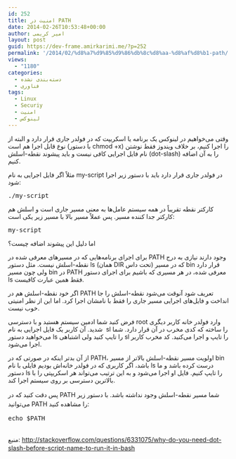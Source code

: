 ```yaml
---
id: 252
title: امنیت در PATH
date: 2014-02-26T10:53:48+00:00
author: امیر کریمی
layout: post
guid: https://dev-frame.amirkarimi.me/?p=252
permalink: '/2014/02/%d8%a7%d9%85%d9%86%db%8c%d8%aa-%d8%af%d8%b1-path/'
views:
  - "1180"
categories:
  - دسته‌بندی نشده
  - فناوری
tags:
  - Linux
  - Securiy
  - امنیت
  - لینوکس
---
```

وقتی می‌خواهیم در لینوکس یک برنامه یا اسکریپت که در فولدر جاری قرار دارد و البته از نوع قابل اجرا هم است (با دستور chmod +x) را اجرا کنیم،‌ بر خلاف ویندوز فقط نوشتن نام فایل اجرایی کافی نیست و باید پیشوند نقطه-اسلش (dot-slash) را به آن اضافه کنیم.

مثلاً اگر فایل اجرایی به نام my-script در فولدر جاری قرار دارد باید با دستور زیر اجرا شود:

<pre class="brush: bash; title: ; notranslate" title="">./my-script
</pre>

کارکتر نقطه تقریباً در همه سیستم عامل‌ها به معنی مسیر جاری است و اسلش هم کارکتر جدا کننده مسیر. پس عملاً مسیر بالا با مسیر زیر یکی است:

<pre class="brush: bash; title: ; notranslate" title="">my-script
</pre>

اما دلیل این پیشوند اضافه چیست؟

برای اجرای برنامه‌هایی که در مسیر‌های معرفی شده در PATH وجود دارند نیازی به درج نقطه-اسلش نیست. مثل دستور ls (همان DIR تحت داس) که در مسیر bin قرار دارد ولی چون مسیر bin در PATH معرفی شده، در هر مسیری که باشیم برای اجرای دستور ls فقط همین عبارت کافیست.

اگر خود نقطه-اسلش هم در PATH تعریف شود آنوقت می‌شود نقطه-اسلش را جا انداخت و فایل‌های اجرایی مسیر جاری را فقط با نامشان اجرا کرد. اما این از نظر امنیتی خوب نیست.

فرض کنید شما ادمین سیستم هستید و با دسترسی root وارد فولدر خانه کاربر دیگری شدید. آن کاربر یک فایل اجرایی به نام  sl را ساخته که کدی مخرب در آن قرار دارد. شما می‌خواهید دستور ls را تایپ کنید ولی اشتباهی sl را تایپ و اجرا می‌کنید. کد مخرب کاربر اجرا می‌شود.

از آن بدتر اینکه در صورتی که در PATH، اولویت مسیر نقطه-اسلش بالاتر از مسیر bin باشد، اگر کاربری که در فولدر خانه‌اش بودیم فایلی با نام ls درست کرده باشد و ما دستور ls را تایپ کنیم. فایل او اجرا می‌شود و به این ترتیب می‌تواند هر اسکریپتی را با بالاترین دسترسی بر روی سیستم اجرا کند.

<span style="line-height: 1.5em;">پس دقت کنید که در PATH شما مسیر نقطه-اسلش وجود نداشته باشد. با دستور زیر می‌توانید PATH را مشاهده کنید:</span>

<pre class="brush: bash; title: ; notranslate" title="">echo $PATH

</pre>

<span style="line-height: 1.5em;">منبع: </span><a style="line-height: 1.5em;" href="http://stackoverflow.com/questions/6331075/why-do-you-need-dot-slash-before-script-name-to-run-it-in-bash" target="_blank">http://stackoverflow.com/questions/6331075/why-do-you-need-dot-slash-before-script-name-to-run-it-in-bash</a>